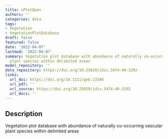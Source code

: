 ```yaml
---
title: sPlotOpen
authors: ''
categories: data
tags:
- Vegetation
- VegetationPlotDatabase
draft: false
featured: false
date: '2022-04-07'
lastmod: '2022-04-07'
summary: Vegetation plot database with abundance of naturally co-occurring vascular
  plant species within delimited areas
model_repository: ''
data_repository: https://doi.org/10.25829/idiv.3474-40-3292
links:
  url_doi: https://doi.org/10.1111/geb.13346
  url_pdf: ''
  url_source: https://doi.org/10.25829/idiv.3474-40-3292
  url_docs: ''
---
```


## Description

Vegetation plot database with abundance of naturally co-occurring vascular plant species within delimited areas

